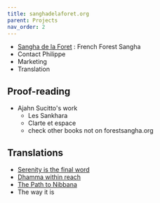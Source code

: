 ```yaml
---
title: sanghadelaforet.org
parent: Projects
nav_order: 2
---
```


  - [Sangha de la Foret](http://www.sanghadelaforet.org) : French Forest Sangha 
  - Contact Philippe
  - Marketing
  - Translation

## Proof-reading

- Ajahn Sucitto's work
  - Les Sankhara 
  - Clarte et espace
  - check other books not on forestsangha.org

## Translations

- [Serenity is the final word](https://docs.google.com/document/d/1ZnEYnPPF4QOArHrQWokm2Y3Ow8ZSYVF3/edit?rtpof=true)
- [Dhamma within reach](https://drive.google.com/drive/folders/16ZMTsbYAR4NP-kbrGg8niopB6nhDVA9E?usp=sharing)
- [The Path to Nibbana](https://drive.google.com/drive/folders/17NI5TpUQjPdVgKOnFPeCq54LGhj0-9iF?usp=sharing)
- The way it is 